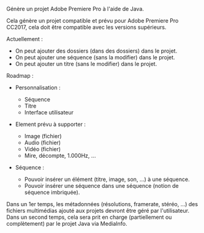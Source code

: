 Génère un projet Adobe Premiere Pro à l'aide de Java.

Cela génère un projet compatible et prévu pour Adobe Premiere Pro CC2017, cela doit être compatible avec les versions supérieurs.

Actuellement :
* On peut ajouter des dossiers (dans des dossiers) dans le projet.
* On peut ajouter une séquence (sans la modifier) dans le projet.
* On peut ajouter un titre (sans le modifier) dans le projet.

Roadmap :
* Personnalisation :
  * Séquence
  * Titre
  * Interface utilisateur

* Element prévu à supporter :
  * Image (fichier)
  * Audio (fichier)
  * Vidéo (fichier)
  * Mire, décompte, 1.000Hz, ...

* Séquence :
  * Pouvoir insérer un élément (titre, image, son, ...) à une séquence.
  * Pouvoir insérer une séquence dans une séquence (notion de séquence imbriquée).

Dans un 1er temps, les métadonnées (résolutions, framerate, stéréo, ...) des fichiers multimédias ajouté aux projets devront être géré par l'utilisateur.
Dans un second temps, cela sera prit en charge (partiellement ou complètement) par le projet Java via MediaInfo.